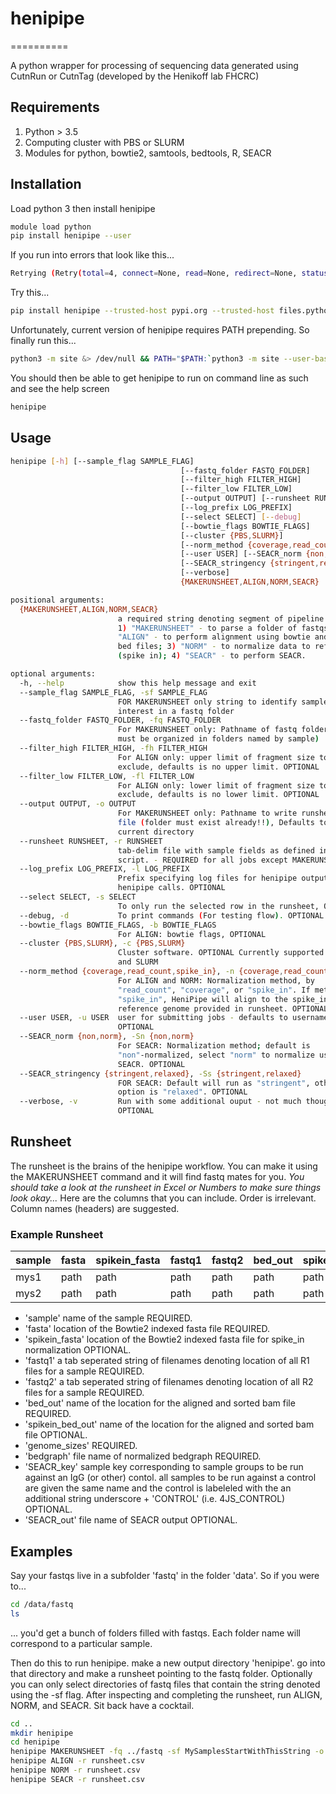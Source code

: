 # henipipe
==========  

A python wrapper for processing of sequencing data generated using CutnRun or CutnTag (developed by the Henikoff lab FHCRC)

## Requirements

1. Python > 3.5
2. Computing cluster with PBS or SLURM
3. Modules for python, bowtie2, samtools, bedtools, R, SEACR

## Installation

Load python 3 then install henipipe
```bash
module load python
pip install henipipe --user
```

If you run into errors that look like this...
```bash
Retrying (Retry(total=4, connect=None, read=None, redirect=None, status=None)) after connection broken by 'SSLError(SSLError(1, u'[SSL: CERTIFICATE_VERIFY_FAILED] certificate verify failed (_ssl.c:618)'),)': /simple/henipipe/
```

Try this...
```bash
pip install henipipe --trusted-host pypi.org --trusted-host files.pythonhosted.org --user
```

Unfortunately, current version of henipipe requires PATH prepending.  So finally run this...
```bash
python3 -m site &> /dev/null && PATH="$PATH:`python3 -m site --user-base`/bin"
```

You should then be able to get henipipe to run on command line as such and see the help screen
```bash
henipipe
```

## Usage

```bash
henipipe [-h] [--sample_flag SAMPLE_FLAG]
                                      [--fastq_folder FASTQ_FOLDER]
                                      [--filter_high FILTER_HIGH]
                                      [--filter_low FILTER_LOW]
                                      [--output OUTPUT] [--runsheet RUNSHEET]
                                      [--log_prefix LOG_PREFIX]
                                      [--select SELECT] [--debug]
                                      [--bowtie_flags BOWTIE_FLAGS]
                                      [--cluster {PBS,SLURM}]
                                      [--norm_method {coverage,read_count,spike_in}]
                                      [--user USER] [--SEACR_norm {non,norm}]
                                      [--SEACR_stringency {stringent,relaxed}]
                                      [--verbose]
                                      {MAKERUNSHEET,ALIGN,NORM,SEACR}

positional arguments:
  {MAKERUNSHEET,ALIGN,NORM,SEACR}
                        a required string denoting segment of pipeline to run.
                        1) "MAKERUNSHEET" - to parse a folder of fastqs; 2)
                        "ALIGN" - to perform alignment using bowtie and output
                        bed files; 3) "NORM" - to normalize data to reference
                        (spike in); 4) "SEACR" - to perform SEACR.

optional arguments:
  -h, --help            show this help message and exit
  --sample_flag SAMPLE_FLAG, -sf SAMPLE_FLAG
                        FOR MAKERUNSHEET only string to identify samples of
                        interest in a fastq folder
  --fastq_folder FASTQ_FOLDER, -fq FASTQ_FOLDER
                        For MAKERUNSHEET only: Pathname of fastq folder (files
                        must be organized in folders named by sample)
  --filter_high FILTER_HIGH, -fh FILTER_HIGH
                        For ALIGN only: upper limit of fragment size to
                        exclude, defaults is no upper limit. OPTIONAL
  --filter_low FILTER_LOW, -fl FILTER_LOW
                        For ALIGN only: lower limit of fragment size to
                        exclude, defaults is no lower limit. OPTIONAL
  --output OUTPUT, -o OUTPUT
                        For MAKERUNSHEET only: Pathname to write runsheet.csv
                        file (folder must exist already!!), Defaults to
                        current directory
  --runsheet RUNSHEET, -r RUNSHEET
                        tab-delim file with sample fields as defined in the
                        script. - REQUIRED for all jobs except MAKERUNSHEET
  --log_prefix LOG_PREFIX, -l LOG_PREFIX
                        Prefix specifying log files for henipipe output from
                        henipipe calls. OPTIONAL
  --select SELECT, -s SELECT
                        To only run the selected row in the runsheet, OPTIONAL
  --debug, -d           To print commands (For testing flow). OPTIONAL
  --bowtie_flags BOWTIE_FLAGS, -b BOWTIE_FLAGS
                        For ALIGN: bowtie flags, OPTIONAL
  --cluster {PBS,SLURM}, -c {PBS,SLURM}
                        Cluster software. OPTIONAL Currently supported: PBS
                        and SLURM
  --norm_method {coverage,read_count,spike_in}, -n {coverage,read_count,spike_in}
                        For ALIGN and NORM: Normalization method, by
                        "read_count", "coverage", or "spike_in". If method is
                        "spike_in", HeniPipe will align to the spike_in
                        reference genome provided in runsheet. OPTIONAL
  --user USER, -u USER  user for submitting jobs - defaults to username.
                        OPTIONAL
  --SEACR_norm {non,norm}, -Sn {non,norm}
                        For SEACR: Normalization method; default is
                        "non"-normalized, select "norm" to normalize using
                        SEACR. OPTIONAL
  --SEACR_stringency {stringent,relaxed}, -Ss {stringent,relaxed}
                        FOR SEACR: Default will run as "stringent", other
                        option is "relaxed". OPTIONAL
  --verbose, -v         Run with some additional ouput - not much though...
                        OPTIONAL
```


## Runsheet

The runsheet is the brains of the henipipe workflow.  You can make it using the MAKERUNSHEET command and it will find fastq mates for you.  *You should take a look at the runsheet in Excel or Numbers to make sure things look okay...*  Here are the columns that you can include.  Order is irrelevant.  Column names (headers) are suggested.

### Example Runsheet 


| sample | fasta | spikein_fasta | fastq1 | fastq2 | bed_out | spikein_bed_out | genome_sizes | bedgraph |  SEACR_key  | SEACR_out |
|--------|-------|---------------|--------|--------|---------|-----------------|--------------|----------|-------------|-----------|
|  mys1  |  path |      path     |  path  |  path  |   path  |       path      |     path     |   path   |     4JS     |   path    |
|  mys2  |  path |      path     |  path  |  path  |   path  |       path      |     path     |   path   | 4JS_CONTROL |   path    |


* 'sample' name of the sample REQUIRED.  
* 'fasta' location of the Bowtie2 indexed fasta file REQUIRED.  
* 'spikein_fasta' location of the Bowtie2 indexed fasta file for spike_in normalization OPTIONAL.  
* 'fastq1' a tab seperated string of filenames denoting location of all R1 files for a sample REQUIRED.  
* 'fastq2' a tab seperated string of filenames denoting location of all R2 files for a sample REQUIRED.  
* 'bed_out' name of the location for the aligned and sorted bam file REQUIRED.  
* 'spikein_bed_out' name of the location for the aligned and sorted bam file OPTIONAL.  
* 'genome_sizes' REQUIRED.  
* 'bedgraph' file name of normalized bedgraph REQUIRED.  
* 'SEACR_key' sample key corresponding to sample groups to be run against an IgG (or other) contol.  all samples to be run against a control are given the same name and the control is labeleled with the an additional string underscore + 'CONTROL' (i.e. 4JS_CONTROL) OPTIONAL.  
* 'SEACR_out' file name of SEACR output OPTIONAL.  



## Examples

Say your fastqs live in a subfolder 'fastq' in the folder 'data'.  So if you were to...
```bash
cd /data/fastq
ls
```
... you'd get a bunch of folders filled with fastqs.  Each folder name will correspond to a particular sample.


Then do this to run henipipe.  make a new output directory 'henipipe'.  go into that directory and make a runsheet pointing to the fastq folder.  Optionally you can only select directories of fastq files that contain the string denoted using the -sf flag.  After inspecting and completing the runsheet, run ALIGN, NORM, and SEACR.  Sit back have a cocktail.
```bash
cd ..
mkdir henipipe
cd henipipe
henipipe MAKERUNSHEET -fq ../fastq -sf MySamplesStartWithThisString -o henipipe
henipipe ALIGN -r runsheet.csv
henipipe NORM -r runsheet.csv
henipipe SEACR -r runsheet.csv
```
